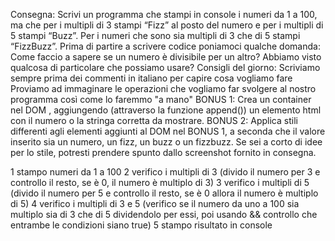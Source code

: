 Consegna:
Scrivi un programma che stampi in console i numeri da 1 a 100,
ma che per i multipli di 3 stampi “Fizz” al posto del numero e
per i multipli di 5 stampi “Buzz”.
Per i numeri che sono sia multipli di 3 che di 5 stampi “FizzBuzz”.
Prima di partire a scrivere codice poniamoci qualche domanda:
Come faccio a sapere se un numero è divisibile per un altro? Abbiamo visto qualcosa di particolare che possiamo usare?
Consigli del giorno:
Scriviamo sempre prima dei commenti in italiano per capire cosa vogliamo fare
Proviamo ad immaginare le operazioni che vogliamo far svolgere al nostro programma così come lo faremmo "a mano"
BONUS 1:
Crea un container nel DOM , aggiungendo (attraverso la funzione append()) un elemento html con il numero o la stringa corretta da mostrare.
BONUS 2:
Applica stili differenti agli elementi aggiunti al DOM nel BONUS 1, a seconda che il valore inserito sia un numero, un fizz, un buzz o un fizzbuzz. Se sei a corto di idee per lo stile, potresti prendere spunto dallo screenshot fornito in consegna.


1 stampo numeri da 1 a 100
2 verifico i multipli di 3 (divido il numero per 3 e controllo il resto, se è 0, il numero è multiplo di 3)
3 verifico i multipli di 5 (divido il numero per 5 e controllo il resto, se è 0 allora il numero è multiplo di 5)
4 verifico i multipli di 3 e 5 (verifico se il numero da uno a 100 sia multiplo sia di 3 che di 5 dividendolo per essi, poi usando && controllo che entrambe le condizioni siano true)
5 stampo risultato in console 